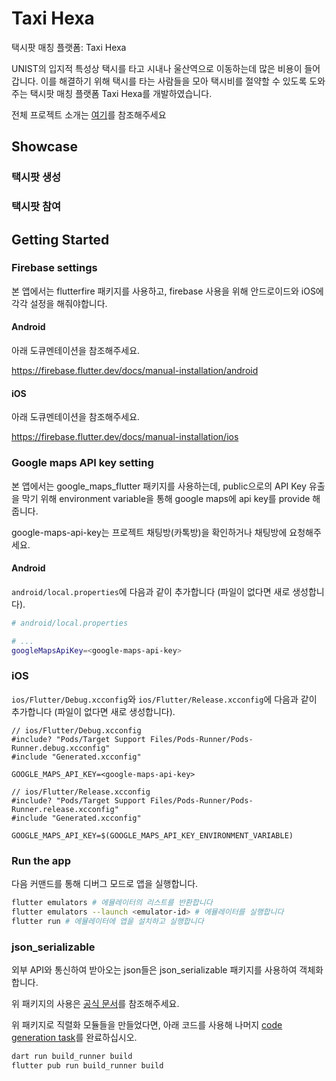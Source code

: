 # Taxi Hexa

택시팟 매칭 플랫폼: Taxi Hexa

UNIST의 입지적 특성상 택시를 타고 시내나 울산역으로 이동하는데 많은 비용이 들어 갑니다. 이를 해결하기 위해 택시를 타는 사람들을 모아 택시비를 절약할 수 있도록 도와주는 택시팟 매칭 플랫폼 Taxi Hexa를 개발하였습니다.

전체 프로젝트 소개는 [여기](https://docs.google.com/presentation/d/1diw18e7jkFyxoNhdG-CTJ_SvW0I1bmjpWzMkUdhEdk8/edit?usp=sharing)를 참조해주세요

## Showcase

### 택시팟 생성

### 택시팟 참여

## Getting Started

### Firebase settings

본 앱에서는 flutterfire 패키지를 사용하고, firebase 사용을 위해 안드로이드와 iOS에 각각 설정을 해줘야합니다.

#### Android

아래 도큐멘테이션을 참조해주세요.

<https://firebase.flutter.dev/docs/manual-installation/android>

#### iOS

아래 도큐멘테이션을 참조해주세요.

<https://firebase.flutter.dev/docs/manual-installation/ios>

### Google maps API key setting

본 앱에서는 google_maps_flutter 패키지를 사용하는데, public으로의 API Key 유출을 막기 위해 environment variable을 통해 google maps에 api key를 provide 해줍니다.

google-maps-api-key는 프로젝트 채팅방(카톡방)을 확인하거나 채팅방에 요청해주세요.

#### Android

`android/local.properties`에 다음과 같이 추가합니다 (파일이 없다면 새로 생성합니다).

```sh
# android/local.properties

# ...
googleMapsApiKey=<google-maps-api-key>

```

### iOS

`ios/Flutter/Debug.xcconfig`와 `ios/Flutter/Release.xcconfig`에 다음과 같이 추가합니다 (파일이 없다면 새로 생성합니다).

```obj-c
// ios/Flutter/Debug.xcconfig
#include? "Pods/Target Support Files/Pods-Runner/Pods-Runner.debug.xcconfig"
#include "Generated.xcconfig"

GOOGLE_MAPS_API_KEY=<google-maps-api-key>

```
```obj-c
// ios/Flutter/Release.xcconfig
#include? "Pods/Target Support Files/Pods-Runner/Pods-Runner.release.xcconfig"
#include "Generated.xcconfig"

GOOGLE_MAPS_API_KEY=$(GOOGLE_MAPS_API_KEY_ENVIRONMENT_VARIABLE)

```

### Run the app

다음 커맨드를 통해 디버그 모드로 앱을 실행합니다.
```sh
flutter emulators # 에뮬레이터의 리스트를 반환합니다
flutter emulators --launch <emulator-id> # 에뮬레이터를 실행합니다
flutter run # 에뮬레이터에 앱을 설치하고 실행합니다
```

### json_serializable

외부 API와 통신하여 받아오는 json들은 json_serializable 패키지를 사용하여 객체화합니다.

위 패키지의 사용은 [공식 문서](https://pub.dev/packages/json_serializable)를 참조해주세요.

위 패키지로 직렬화 모듈들을 만들었다면, 아래 코드를 사용해 나머지 [code generation task](https://pub.dev/packages/json_serializable#running-the-code-generator)를 완료하십시오.

```bash
dart run build_runner build
flutter pub run build_runner build
```
